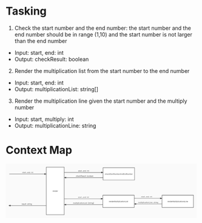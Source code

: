 # Tasking

1. Check the start number and the end number: the start number and the end number should be in range (1,10) and the start number is not larger than the end number
- Input: start, end: int
- Output: checkResult: boolean

2. Render the multiplication list from the start number to the end number
- Input: start, end: int
- Output: multiplicationList: string[]

3. Render the multiplication line given the start number and the multiply number
- Input: start, multiply: int
- Output: multiplicationLine: string


# Context Map
![](./MultiplicationTables.jpg)